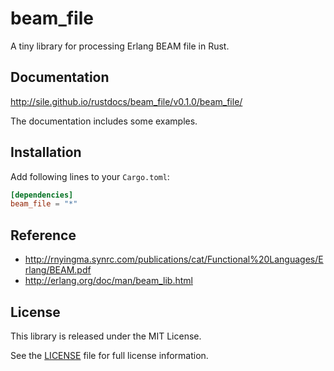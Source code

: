 beam_file
=========

A tiny library for processing Erlang BEAM file in Rust.

Documentation
-------------

http://sile.github.io/rustdocs/beam_file/v0.1.0/beam_file/

The documentation includes some examples.

Installation
------------

Add following lines to your `Cargo.toml`:

```toml
[dependencies]
beam_file = "*"
```

Reference
---------

- http://rnyingma.synrc.com/publications/cat/Functional%20Languages/Erlang/BEAM.pdf
- http://erlang.org/doc/man/beam_lib.html

License
-------

This library is released under the MIT License.

See the [LICENSE](LICENSE) file for full license information.
